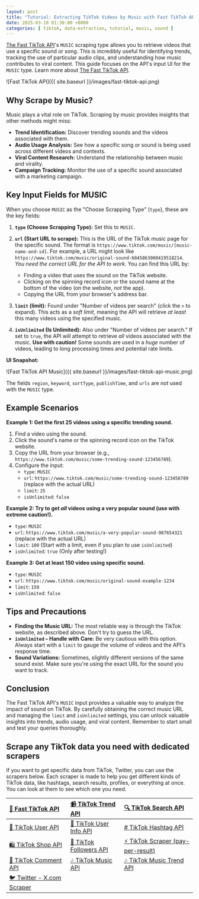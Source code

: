 ```yaml
---
layout: post
title: "Tutorial: Extracting TikTok Videos by Music with Fast TikTok API"
date: 2025-03-10 01:30:00 +0000
categories: [ tiktok, data-extraction, tutorial, music, sound ]
---
```


[The Fast TikTok API](https://apify.com/novi/fast-tiktok-api)'s `MUSIC` scraping type allows you to retrieve videos that use a specific sound or song. This is
incredibly useful for identifying trends, tracking the use of particular audio clips, and understanding how music
contributes to viral content. This guide focuses on the API's input UI for the `MUSIC` type. Learn more about [The Fast TikTok API](https://apify.com/novi/fast-tiktok-api).

![Fast TikTok API]({{ site.baseurl }}/images/fast-tiktok-api.png)

## Why Scrape by Music?

Music plays a vital role on TikTok. Scraping by music provides insights that other methods might miss:

* **Trend Identification:**  Discover trending sounds and the videos associated with them.
* **Audio Usage Analysis:**  See how a specific song or sound is being used across different videos and contexts.
* **Viral Content Research:**  Understand the relationship between music and virality.
* **Campaign Tracking:**  Monitor the use of a specific sound associated with a marketing campaign.

## Key Input Fields for MUSIC

When you choose `MUSIC` as the "Choose Scrapping Type" (`type`), these are the key fields:

1. **`type` (Choose Scrapping Type):**  Set this to `MUSIC`.

2. **`url` (Start URL to scrape):**  This is the URL of the TikTok music page for the specific sound. The format
   is `https://www.tiktok.com/music/[music-name-and-id]`. For example, a URL might look
   like `https://www.tiktok.com/music/original-sound-6845863000419518214`. *You need the correct URL for the API to
   work.*  You can find this URL by:
    * Finding a video that uses the sound on the TikTok website.
    * Clicking on the spinning record icon or the sound name at the bottom of the video (on the website, *not* the app).
    * Copying the URL from your browser's address bar.

3. **`limit` (limit):**  Found under "Number of videos per search" (click the `>` to expand). This acts as a *soft
   limit*, meaning the API will retrieve *at least* this many videos using the specified music.

4. **`isUnlimited` (Is Unlimited):** Also under "Number of videos per search."  If set to `true`, the API will attempt
   to retrieve *all* videos associated with the music.  **Use with caution!** Some sounds are used in a *huge* number of
   videos, leading to long processing times and potential rate limits.

**UI Snapshot:**

![Fast TikTok API Music]({{ site.baseurl }}/images/fast-tiktok-api-music.png)

The fields `region`, `keyword`, `sortType`, `publishTime`, and `urls` are *not* used with the `MUSIC` type.

## Example Scenarios

**Example 1: Get the first 25 videos using a specific trending sound.**

1. Find a video using the sound.
2. Click the sound's name or the spinning record icon on the TikTok website.
3. Copy the URL from your browser (e.g., `https://www.tiktok.com/music/some-trending-sound-123456789`).
4. Configure the input:
    * `type`: `MUSIC`
    * `url`: `https://www.tiktok.com/music/some-trending-sound-123456789` (replace with the actual URL)
    * `limit`: `25`
    * `isUnlimited`: `false`

**Example 2:  Try to get *all* videos using a very popular sound (use with extreme caution!).**

* `type`: `MUSIC`
* `url`: `https://www.tiktok.com/music/a-very-popular-sound-987654321` (replace with the actual URL)
* `limit`: `100` (Start with a limit, even if you plan to use `isUnlimited`)
* `isUnlimited`: `true` (Only after testing!)

**Example 3: Get at least 150 video using specific sound.**

* `type`: `MUSIC`
* `url`: `https://www.tiktok.com/music/original-sound-example-1234`
* `limit`: `150`
* `isUnlimited`: `false`

## Tips and Precautions

* **Finding the Music URL:**  The most reliable way is through the TikTok website, as described above. Don't try to
  guess the URL.
* **`isUnlimited` – Handle with Care:**  Be very cautious with this option. Always start with a `limit` to gauge the
  volume of videos and the API's response time.
* **Sound Variations:** Sometimes, slightly different versions of the same sound exist. Make sure you're using the exact
  URL for the sound you want to track.

## Conclusion

The Fast TikTok API's `MUSIC` input provides a valuable way to analyze the impact of sound on TikTok. By carefully
obtaining the correct music URL and managing the `limit` and `isUnlimited` settings, you can unlock valuable insights
into trends, audio usage, and viral content. Remember to start small and test your queries thoroughly.


## Scrape any TikTok data you need with dedicated scrapers

If you want to get specific data from TikTok, Twitter, you can use the scrapers below. Each scraper is made to help you get
different kinds of TikTok data, like hashtags, search results, profiles, or everything at once. You can look at them to
see which one you need.

| [🎹️ Fast TikTok API](https://apify.com/novi/fast-tiktok-api)            | [📹️ TikTok Trend API](https://apify.com/novi/tiktok-trend-api)         | [🔍️ TikTok Search API](https://apify.com/novi/tiktok-search-api)             |
|:-------------------------------------------------------------------------|:------------------------------------------------------------------------|:------------------------------------------------------------------------------|
| [🧛️ TikTok User API](https://apify.com/novi/tiktok-user-api)            | [🧛️ TikTok User Info API](https://apify.com/novi/tiktok-user-info-api) | [#️ TikTok Hashtag API](https://apify.com/novi/tiktok-hashtag-api)            |
| [🛍️ TikTok Shop API](https://apify.com/novi/tiktok-shop-scraper)        | [👤️ TikTok Followers API](https://apify.com/novi/tiktok-followers-api) | [⚡️ TikTok Scraper (pay-per-result)](https://apify.com/xtdata/tiktok-scraper) |
| [💬 TikTok Comment API](https://apify.com/novi/tiktok-comment-api)       | [🎶 TikTok Music API](https://apify.com/novi/tiktok-sound-api)          | [🎶 TikTok Music Trend API](https://apify.com/novi/tiktok-music-trend-api)    |
| [🐦 Twitter - X.com Scraper](https://apify.com/xtdata/twitter-x-scraper) |                                                                         |                                                                               |

